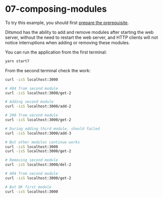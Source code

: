 # 07-composing-modules

To try this example, you should first [prepare the prerequisite][1].

Ditsmod has the ability to add and remove modules after starting the web server, without the need to restart the web server, and HTTP clients will not notice interruptions when adding or removing these modules.

You can run the application from the first terminal:

```bash
yarn start7
```

From the second terminal check the work:

```bash
curl -isS localhost:3000

# 404 from second module
curl -isS localhost:3000/get-2

# Adding second module
curl -isS localhost:3000/add-2

# 200 from second module
curl -isS localhost:3000/get-2

# During adding third module, should failed
curl -isS localhost:3000/add-3

# But other modules continue works
curl -isS localhost:3000
curl -isS localhost:3000/get-2

# Removing second module
curl -isS localhost:3000/del-2

# 404 from second module
curl -isS localhost:3000/get-2

# But OK first module
curl -isS localhost:3000
```


[1]: ./prerequisite
